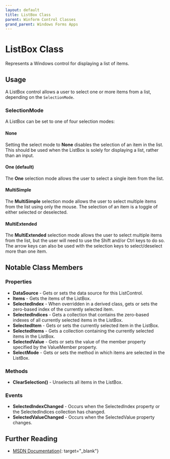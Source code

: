 ```yaml
---
layout: default
title: ListBox Class
parent: Winform Control Classes
grand_parent: Windows Forms Apps
---
```


# ListBox Class

Represents a Windows control for displaying a list of items.

## Usage

A ListBox control allows a user to select one or more items from a list, depending on the `SelectionMode`.

### SelectionMode

A ListBox can be set to one of four selection modes:

#### None

Setting the select mode to **None** disables the selection of an item in the list. This should be used when the ListBox is solely for displaying a list, rather than an input.

#### One (default)

The **One** selection mode allows the user to select a single item from the list.

#### MultiSimple

The **MultiSimple** selection mode allows the user to select multiple items from the list using only the mouse. The selection of an item is a toggle of either selected or deselected.

#### MultiExtended

The **MultiExtended** selection mode allows the user to select multiple items from the list, but the user will need to use the Shift and/or Ctrl keys to do so. The arrow keys can also be used with the selection keys to select/deselect more than one item.

## Notable Class Members

### Properties

* **DataSource** - Gets or sets the data source for this ListControl.
* **Items** - Gets the items of the ListBox.
* **SelectedIndex** - When overridden in a derived class, gets or sets the zero-based index of the currently selected item.
* **SelectedIndices** - Gets a collection that contains the zero-based indexes of all currently selected items in the ListBox.
* **SelectedItem** - Gets or sets the currently selected item in the ListBox.
* **SelectedItems** - Gets a collection containing the currently selected items in the ListBox.
* **SelectedValue** - Gets or sets the value of the member property specified by the ValueMember property.
* **SelectMode** - Gets or sets the method in which items are selected in the ListBox.

### Methods

* **ClearSelection()** - Unselects all items in the ListBox.

### Events

* **SelectedIndexChanged** - Occurs when the SelectedIndex property or the SelectedIndices collection has changed.
* **SelectedValueChanged** - Occurs when the SelectedValue property changes.

## Further Reading

* [MSDN Documentation](https://docs.microsoft.com/en-us/dotnet/api/system.windows.forms.listbox){: target="_blank"}